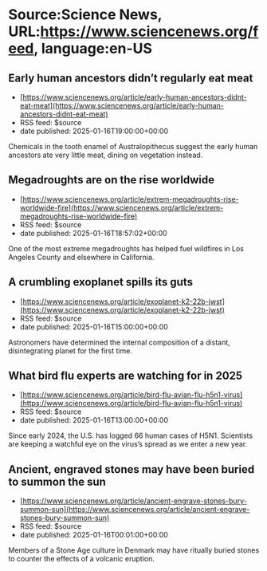 # Source:Science News, URL:https://www.sciencenews.org/feed, language:en-US

## Early human ancestors didn’t regularly eat meat
 - [https://www.sciencenews.org/article/early-human-ancestors-didnt-eat-meat](https://www.sciencenews.org/article/early-human-ancestors-didnt-eat-meat)
 - RSS feed: $source
 - date published: 2025-01-16T19:00:00+00:00

Chemicals in the tooth enamel of Australopithecus suggest the early human ancestors ate very little meat, dining on vegetation instead.

## Megadroughts are on the rise worldwide
 - [https://www.sciencenews.org/article/extrem-megadroughts-rise-worldwide-fire](https://www.sciencenews.org/article/extrem-megadroughts-rise-worldwide-fire)
 - RSS feed: $source
 - date published: 2025-01-16T18:57:02+00:00

One of the most extreme megadroughts has helped fuel wildfires in Los Angeles County and elsewhere in California.

## A crumbling exoplanet spills its guts
 - [https://www.sciencenews.org/article/exoplanet-k2-22b-jwst](https://www.sciencenews.org/article/exoplanet-k2-22b-jwst)
 - RSS feed: $source
 - date published: 2025-01-16T15:00:00+00:00

Astronomers have determined the internal composition of a distant, disintegrating planet for the first time.

## What bird flu experts are watching for in 2025
 - [https://www.sciencenews.org/article/bird-flu-avian-flu-h5n1-virus](https://www.sciencenews.org/article/bird-flu-avian-flu-h5n1-virus)
 - RSS feed: $source
 - date published: 2025-01-16T13:00:00+00:00

Since early 2024, the U.S. has logged 66 human cases of H5N1. Scientists are keeping a watchful eye on the virus’s spread as we enter a new year.

## Ancient, engraved stones may have been buried to summon the sun
 - [https://www.sciencenews.org/article/ancient-engrave-stones-bury-summon-sun](https://www.sciencenews.org/article/ancient-engrave-stones-bury-summon-sun)
 - RSS feed: $source
 - date published: 2025-01-16T00:01:00+00:00

Members of a Stone Age culture in Denmark may have ritually buried stones to counter the effects of a volcanic eruption.

